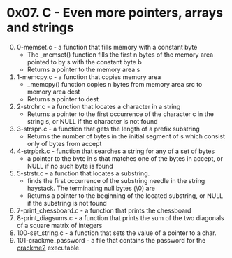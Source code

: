 # 0x07. C - Even more pointers, arrays and strings

0. 0-memset.c - a function that fills memory with a constant byte
	* The _memset() function fills the first n bytes of the memory area pointed to by s with the constant byte b
	* Returns a pointer to the memory area s
1. 1-memcpy.c - a function that copies memory area
	* _memcpy() function copies n bytes from memory area src to memory area dest
	* Returns a pointer to dest
2. 2-strchr.c - a function that locates a character in a string
	* Returns a pointer to the first occurrence of the character c in the string s, or NULL if the character is not found
3. 3-strspn.c - a function that gets the length of a prefix substring
	* Returns the number of bytes in the initial segment of s which consist only of bytes from accept
4. 4-strpbrk.c -  function that searches a string for any of a set of bytes
	* a pointer to the byte in s that matches one of the bytes in accept, or NULL if no such byte is found
5. 5-strstr.c - a function that locates a substring.
	* finds the first occurrence of the substring needle in the string haystack. The terminating null bytes (\0) are
	* Returns a pointer to the beginning of the located substring, or NULL if the substring is not found
6. 7-print_chessboard.c - a function that prints the chessboard
7. 8-print_diagsums.c - a function that prints the sum of the two diagonals of a square matrix of integers
8. 100-set_string.c - a function that sets the value of a pointer to a char.
9. 101-crackme_password - a file that contains the password for the [crackme2](https://github.com/holbertonschool/0x06.c) executable.
